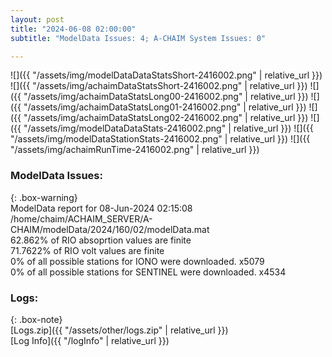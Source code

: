 ```yaml
---
layout: post
title: "2024-06-08 02:00:00"
subtitle: "ModelData Issues: 4; A-CHAIM System Issues: 0"

---
```


![]({{ "/assets/img/modelDataDataStatsShort-2416002.png" | relative_url }})
![]({{ "/assets/img/achaimDataStatsShort-2416002.png" | relative_url }})
![]({{ "/assets/img/achaimDataStatsLong00-2416002.png" | relative_url }})
![]({{ "/assets/img/achaimDataStatsLong01-2416002.png" | relative_url }})
![]({{ "/assets/img/achaimDataStatsLong02-2416002.png" | relative_url }})
![]({{ "/assets/img/modelDataDataStats-2416002.png" | relative_url }})
![]({{ "/assets/img/modelDataStationStats-2416002.png" | relative_url }})
![]({{ "/assets/img/achaimRunTime-2416002.png" | relative_url }})


### ModelData Issues:  
  
{: .box-warning}  
 ModelData report for 08-Jun-2024 02:15:08   
 /home/chaim/ACHAIM_SERVER/A-CHAIM/modelData/2024/160/02/modelData.mat   
 62.862% of RIO absoprtion values are finite   
 71.7622% of RIO volt values are finite   
 0% of all possible stations for IONO were downloaded. x5079   
 0% of all possible stations for SENTINEL were downloaded. x4534   
  


### Logs:  
  
{: .box-note}  
[Logs.zip]({{ "/assets/other/logs.zip" | relative_url }})  
[Log Info]({{ "/logInfo" | relative_url }})  
